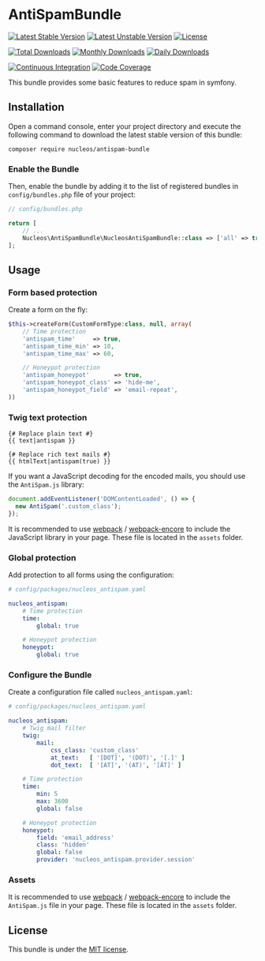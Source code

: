 AntiSpamBundle
==============
[![Latest Stable Version](https://poser.pugx.org/nucleos/antispam-bundle/v/stable)](https://packagist.org/packages/nucleos/antispam-bundle)
[![Latest Unstable Version](https://poser.pugx.org/nucleos/antispam-bundle/v/unstable)](https://packagist.org/packages/nucleos/antispam-bundle)
[![License](https://poser.pugx.org/nucleos/antispam-bundle/license)](LICENSE.md)

[![Total Downloads](https://poser.pugx.org/nucleos/antispam-bundle/downloads)](https://packagist.org/packages/nucleos/antispam-bundle)
[![Monthly Downloads](https://poser.pugx.org/nucleos/antispam-bundle/d/monthly)](https://packagist.org/packages/nucleos/antispam-bundle)
[![Daily Downloads](https://poser.pugx.org/nucleos/antispam-bundle/d/daily)](https://packagist.org/packages/nucleos/antispam-bundle)

[![Continuous Integration](https://github.com/nucleos/NucleosAntiSpamBundle/workflows/Continuous%20Integration/badge.svg)](https://github.com/nucleos/NucleosAntiSpamBundle/actions)
[![Code Coverage](https://codecov.io/gh/nucleos/NucleosAntiSpamBundle/branch/master/graph/badge.svg)](https://codecov.io/gh/nucleos/NucleosAntiSpamBundle)

This bundle provides some basic features to reduce spam in symfony.

## Installation

Open a command console, enter your project directory and execute the following command to download the latest stable version of this bundle:

```
composer require nucleos/antispam-bundle
```

### Enable the Bundle

Then, enable the bundle by adding it to the list of registered bundles in `config/bundles.php` file of your project:

```php
// config/bundles.php

return [
    // ...
    Nucleos\AntiSpamBundle\NucleosAntiSpamBundle::class => ['all' => true],
];
```

## Usage

### Form based protection

Create a form on the fly:

```php
$this->createForm(CustomFormType:class, null, array(
    // Time protection
    'antispam_time'     => true,
    'antispam_time_min' => 10,
    'antispam_time_max' => 60,

    // Honeypot protection
    'antispam_honeypot'       => true,
    'antispam_honeypot_class' => 'hide-me',
    'antispam_honeypot_field' => 'email-repeat',
))
```

### Twig text protection

```twig
{# Replace plain text #}
{{ text|antispam }}

{# Replace rich text mails #}
{{ htmlText|antispam(true) }}

```

If you want a JavaScript decoding for the encoded mails, you should use the `AntiSpam.js` library:

```javascript
document.addEventListener('DOMContentLoaded', () => {
  new AntiSpam('.custom_class');
});

```

It is recommended to use [webpack](https://webpack.js.org/) / [webpack-encore](https://github.com/symfony/webpack-encore)
to include the JavaScript library in your page. These file is located in the `assets` folder.

### Global protection

Add protection to all forms using the configuration:

```yaml
# config/packages/nucleos_antispam.yaml

nucleos_antispam:
    # Time protection
    time:
        global: true

    # Honeypot protection
    honeypot:
        global: true
```

### Configure the Bundle

Create a configuration file called `nucleos_antispam.yaml`:

```yaml
# config/packages/nucleos_antispam.yaml

nucleos_antispam:
    # Twig mail filter
    twig:
        mail:
            css_class: 'custom_class'
            at_text:   [ '[DOT]', '(DOT)', '[.]' ]
            dot_text:  [ '[AT]', '(AT)', '[ÄT]' ]

    # Time protection
    time:
        min: 5
        max: 3600
        global: false

    # Honeypot protection
    honeypot:
        field: 'email_address'
        class: 'hidden'
        global: false
        provider: 'nucleos_antispam.provider.session'
```

### Assets

It is recommended to use [webpack](https://webpack.js.org/) / [webpack-encore](https://github.com/symfony/webpack-encore)
to include the `AntiSpam.js` file in your page. These file is located in the `assets` folder.

## License

This bundle is under the [MIT license](LICENSE.md).

